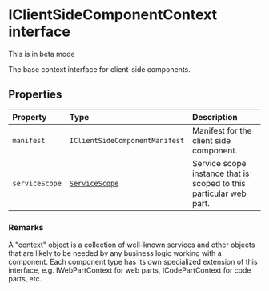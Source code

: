# IClientSideComponentContext interface





This is in beta mode

The base context interface for client-side components.




## Properties

| Property	   | Type	| Description|
|:-------------|:-------|:-----------|
|`manifest`      | `IClientSideComponentManifest` | Manifest for the client side component. |
|`serviceScope`      | [`ServiceScope`](../sp-core-library/class/servicescope.md) | Service scope instance that is scoped to this particular web part. |






### Remarks

A "context" object is a collection of well-known services and other objects that are likely to be needed by any business logic working with a component. Each component type has its own specialized extension of this interface, e.g. IWebPartContext for web parts, ICodePartContext for code parts, etc.

